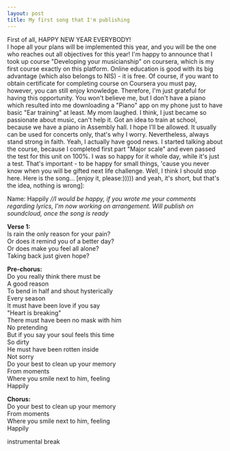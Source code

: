 ```yaml
---
layout: post
title: My first song that I'm publishing
---
```

First of all, HAPPY NEW YEAR EVERYBODY! <br>
I hope all your plans will be implemented this year, and you will be the one who reaches out all objectives for this year!
I'm happy to announce that I took up course "Developing your musicianship" on coursera, which is my first course exactly on this platform. 
Online education is good with its big advantage (which also belongs to NIS) - it is free. Of course, if you want to obtain certificate for completing
course on Coursera you must pay, however, you can still enjoy knowledge. Therefore, I'm just grateful for having this opportunity. You won't believe me,
but I don't have a piano which resulted into me downloading a "Piano" app on my phone just to have basic "Ear training" at least. My mom laughed. I think,
I just became so passionate about music, can't help it. Got an idea to train at school, because we have a piano in Assembly hall. I hope I'll be
allowed. It usually can be used for concerts only, that's why I worry. Nevertheless, always stand strong in faith. Yeah, I actually have good news.
I started talking about the course, because I completed first part "Major scale" and even passed the test for this unit on 100%. I was so happy
for it whole day, while it's just a test. That's important - to be happy for small things, 'cause you never know when you will be gifted next life challenge.
Well, I think I should stop here.
Here is the song... [enjoy it, please:))))) and yeah, it's short, but that's the idea, nothing is wrong]:

Name: Happily <i>//I would be happy, if you wrote me your comments regarding lyrics, I'm now working on arrangement. Will publish on soundcloud, once the song is ready</i>

<b>Verse 1:</b> <br>
Is rain the only reason for your pain? <br>
Or does it remind you of a better day? <br>
Or does make you feel all alone? <br>
Taking back just given hope? <br>

<b>Pre-chorus:</b> <br>
Do you really think there must be <br>
A good reason <br>
To bend in half and shout hysterically <br>
Every season <br>
It must have been love if you say <br>
"Heart is breaking" <br>
There must have been no mask with him <br>
No pretending <br>
But if you say your soul feels this time <br>
So dirty <br>
He must have been rotten inside <br>
Not sorry <br>
Do your best to clean up your memory <br>
From moments <br>
Where you smile next to him, feeling <br>
Happily <br>

<b>Chorus:</b> <br>
Do your best to clean up your memory <br>
From moments <br>
Where you smile next to him, feeling <br>
Happily <br>

instrumental break
